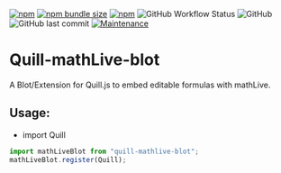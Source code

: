 [![npm](https://img.shields.io/npm/v/quill-mathlive-blot?style=flat-square)](https://www.npmjs.com/package/quill-mathlive-blot)
[![npm bundle size](https://img.shields.io/bundlephobia/min/quill-mathlive-blot?style=flat-square)](https://www.npmjs.com/package/quill-mathlive-blot)
[![npm](https://img.shields.io/npm/dt/quill-mathlive-blot?style=flat-square)](https://www.npmjs.com/package/quill-mathlive-blot)
![GitHub Workflow Status](https://img.shields.io/github/workflow/status/TessyPowder/Quill-mathLive-blot/Lint?label=Lint&style=flat-square)
![GitHub](https://img.shields.io/github/license/TessyPowder/Quill-mathLive-blot?style=flat-square)
![GitHub last commit](https://img.shields.io/github/last-commit/TessyPowder/Quill-mathLive-blot?style=flat-square)
[![Maintenance](https://img.shields.io/maintenance/yes/2020?style=flat-square)](https://github.com/TessyPowder/Quill-mathQuill-blot/commits/)

# Quill-mathLive-blot

A Blot/Extension for Quill.js to embed editable formulas with mathLive.

## Usage:
- import Quill

```js
import mathLiveBlot from "quill-mathlive-blot";
mathLiveBlot.register(Quill);
```
